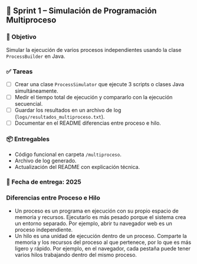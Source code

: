 ## 🧱 Sprint 1 – Simulación de Programación Multiproceso

### 🎯 Objetivo
Simular la ejecución de varios procesos independientes usando la clase `ProcessBuilder` en Java.

### ✅ Tareas
- [ ] Crear una clase `ProcessSimulator` que ejecute 3 scripts o clases Java simultáneamente.
- [ ] Medir el tiempo total de ejecución y compararlo con la ejecución secuencial.
- [ ] Guardar los resultados en un archivo de log (`logs/resultados_multiproceso.txt`).
- [ ] Documentar en el README diferencias entre proceso e hilo.

### 📦 Entregables
- Código funcional en carpeta `/multiproceso`.
- Archivo de log generado.
- Actualización del README con explicación técnica.

### 📅 Fecha de entrega: 2025

### Diferencias entre Proceso e Hilo
- Un proceso es un programa en ejecución con su propio espacio de memoria y recursos. Ejecutarlo es más pesado porque el sistema crea un entorno separado.
Por ejemplo, abrir tu navegador web es un proceso independiente.
- Un hilo es una unidad de ejecución dentro de un proceso. Comparte la memoria y los recursos del proceso al que pertenece, por lo que es más ligero y rápido. Por ejemplo, en el navegador, cada pestaña puede tener varios hilos trabajando dentro del mismo proceso.
